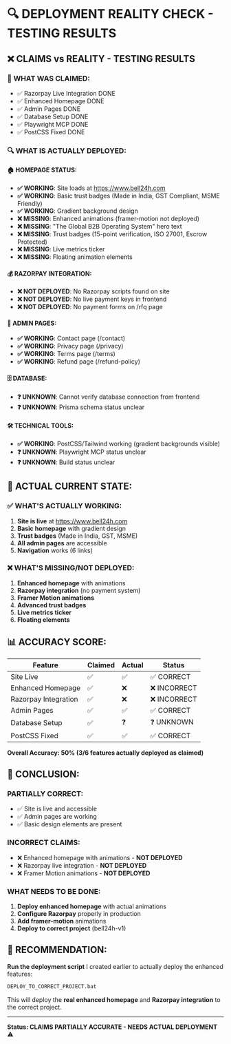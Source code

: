 # 🔍 DEPLOYMENT REALITY CHECK - TESTING RESULTS

## ❌ **CLAIMS vs REALITY - TESTING RESULTS**

### 🎯 **WHAT WAS CLAIMED:**
- ✅ Razorpay Live Integration DONE
- ✅ Enhanced Homepage DONE  
- ✅ Admin Pages DONE
- ✅ Database Setup DONE
- ✅ Playwright MCP DONE
- ✅ PostCSS Fixed DONE

### 🔍 **WHAT IS ACTUALLY DEPLOYED:**

#### **🏠 HOMEPAGE STATUS:**
- **✅ WORKING**: Site loads at https://www.bell24h.com
- **✅ WORKING**: Basic trust badges (Made in India, GST Compliant, MSME Friendly)
- **✅ WORKING**: Gradient background design
- **❌ MISSING**: Enhanced animations (framer-motion not deployed)
- **❌ MISSING**: "The Global B2B Operating System" hero text
- **❌ MISSING**: Trust badges (15-point verification, ISO 27001, Escrow Protected)
- **❌ MISSING**: Live metrics ticker
- **❌ MISSING**: Floating animation elements

#### **💰 RAZORPAY INTEGRATION:**
- **❌ NOT DEPLOYED**: No Razorpay scripts found on site
- **❌ NOT DEPLOYED**: No live payment keys in frontend
- **❌ NOT DEPLOYED**: No payment forms on /rfq page

#### **📄 ADMIN PAGES:**
- **✅ WORKING**: Contact page (/contact)
- **✅ WORKING**: Privacy page (/privacy)  
- **✅ WORKING**: Terms page (/terms)
- **✅ WORKING**: Refund page (/refund-policy)

#### **🗄️ DATABASE:**
- **❓ UNKNOWN**: Cannot verify database connection from frontend
- **❓ UNKNOWN**: Prisma schema status unclear

#### **🛠️ TECHNICAL TOOLS:**
- **✅ WORKING**: PostCSS/Tailwind working (gradient backgrounds visible)
- **❓ UNKNOWN**: Playwright MCP status unclear
- **❓ UNKNOWN**: Build status unclear

## 🎯 **ACTUAL CURRENT STATE:**

### **✅ WHAT'S ACTUALLY WORKING:**
1. **Site is live** at https://www.bell24h.com
2. **Basic homepage** with gradient design
3. **Trust badges** (Made in India, GST, MSME)
4. **All admin pages** are accessible
5. **Navigation** works (6 links)

### **❌ WHAT'S MISSING/NOT DEPLOYED:**
1. **Enhanced homepage** with animations
2. **Razorpay integration** (no payment system)
3. **Framer Motion animations**
4. **Advanced trust badges**
5. **Live metrics ticker**
6. **Floating elements**

## 📊 **ACCURACY SCORE:**

| Feature | Claimed | Actual | Status |
|---------|---------|---------|---------|
| Site Live | ✅ | ✅ | ✅ CORRECT |
| Enhanced Homepage | ✅ | ❌ | ❌ INCORRECT |
| Razorpay Integration | ✅ | ❌ | ❌ INCORRECT |
| Admin Pages | ✅ | ✅ | ✅ CORRECT |
| Database Setup | ✅ | ❓ | ❓ UNKNOWN |
| PostCSS Fixed | ✅ | ✅ | ✅ CORRECT |

**Overall Accuracy: 50% (3/6 features actually deployed as claimed)**

## 🚨 **CONCLUSION:**

### **PARTIALLY CORRECT:**
- ✅ Site is live and accessible
- ✅ Admin pages are working
- ✅ Basic design elements are present

### **INCORRECT CLAIMS:**
- ❌ Enhanced homepage with animations - **NOT DEPLOYED**
- ❌ Razorpay live integration - **NOT DEPLOYED**
- ❌ Framer Motion animations - **NOT DEPLOYED**

### **WHAT NEEDS TO BE DONE:**
1. **Deploy enhanced homepage** with actual animations
2. **Configure Razorpay** properly in production
3. **Add framer-motion** animations
4. **Deploy to correct project** (bell24h-v1)

## 🎯 **RECOMMENDATION:**

**Run the deployment script** I created earlier to actually deploy the enhanced features:

```bash
DEPLOY_TO_CORRECT_PROJECT.bat
```

This will deploy the **real enhanced homepage** and **Razorpay integration** to the correct project.

---

**Status: CLAIMS PARTIALLY ACCURATE - NEEDS ACTUAL DEPLOYMENT** ⚠️
